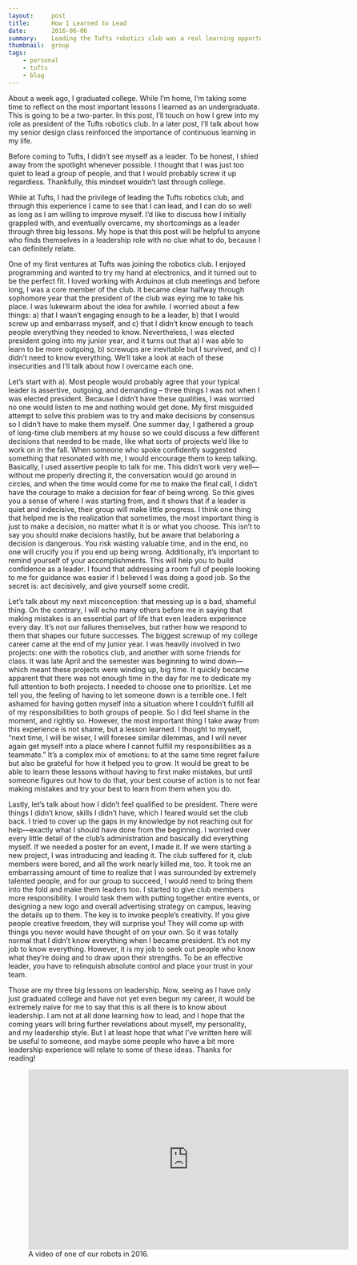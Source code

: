 ```yaml
---
layout:     post
title:      How I Learned to Lead
date:       2016-06-06
summary:    Leading the Tufts robotics club was a real learning opportunity. 
thumbnail:  group
tags:
    - personal
    - tufts
    - blog
---
```

About a week ago, I graduated college. While I’m home, I’m taking some time to reflect on the most important lessons I learned as an undergraduate. This is going to be a two-parter. In this post, I’ll touch on how I grew into my role as president of the Tufts robotics club. In a later post, I’ll talk about how my senior design class reinforced the importance of continuous learning in my life.

Before coming to Tufts, I didn’t see myself as a leader. To be honest, I shied away from the spotlight whenever possible. I thought that I was just too quiet to lead a group of people, and that I would probably screw it up regardless. Thankfully, this mindset wouldn’t last through college.

While at Tufts, I had the privilege of leading the Tufts robotics club, and through this experience I came to see that I can lead, and I can do so well as long as I am willing to improve myself. I’d like to discuss how I initially grappled with, and eventually overcame, my shortcomings as a leader through three big lessons. My hope is that this post will be helpful to anyone who finds themselves in a leadership role with no clue what to do, because  I can definitely relate.

One of my first ventures at Tufts was  joining the robotics club. I enjoyed programming and wanted to try my hand at electronics, and it turned out to be the perfect fit. I loved working with Arduinos at club meetings and before long, I was a core member of the club. It became clear halfway through sophomore year that the president of the club was eying me to take his place. I was lukewarm about the idea for awhile. I worried about a few things: a) that I wasn’t engaging enough to be a
leader, b) that I would screw up and embarrass myself, and c) that I didn’t know enough to teach people everything they needed to know. Nevertheless, I was elected president going into my junior year, and it turns out that a) I was able to learn to be more outgoing, b) screwups are inevitable but I survived, and c) I didn’t need to know everything. We’ll take a look at each of these insecurities and I’ll talk about how I overcame each one.

Let’s start with a). Most people would probably agree that your typical leader is assertive, outgoing, and demanding – three things I was not when I was elected president. Because I didn’t have these qualities, I was worried no one would listen to me and nothing would get done. My first misguided attempt to solve this problem was to try and make decisions by consensus so I didn’t have to make them myself. One summer day, I gathered a group of long-time club members at my house so we could
discuss a few different decisions that needed to be made, like what sorts of projects we’d like to work on in the fall. When someone who spoke confidently suggested something that resonated with me, I would encourage them to keep talking. Basically, I used assertive people to talk for me. This didn’t work very well—without me properly directing it, the conversation would go around in circles, and when the time would come for me to make the final call, I didn’t have the courage to
make a decision for fear of being wrong. So this gives you a sense of where I was starting from, and it shows that if a leader is quiet and indecisive, their group will make little progress. I think one thing that helped me is the realization that sometimes, the most important thing is just to make a decision, no matter what it is or what you choose. This isn’t to say you should make decisions hastily, but be aware that belaboring a decision is dangerous. You risk wasting valuable
time, and in the end, no one will crucify you if you end up being wrong. Additionally, it’s important to remind yourself of your accomplishments. This will help you to build confidence as a leader. I found that addressing a room full of people looking to me for guidance was easier if I believed I was doing a good job. So the secret is: act decisively, and give yourself some credit.

Let’s talk about my next misconception: that messing up is a bad, shameful thing. On the contrary, I will echo many others before me in saying that making mistakes is an essential part of life that even leaders experience every day. It’s not our failures themselves, but rather how we respond to them that shapes our future successes. The biggest screwup of my college career came at the end of my junior year. I was heavily involved in two projects: one with the robotics club, and
another with some friends for class. It was late April and the semester was beginning to wind down—which meant these projects were winding up, big time. It quickly became apparent that there was not enough time in the day for me to dedicate my full attention to both projects. I needed to choose one to prioritize. Let me tell you, the feeling of having to let someone down is a terrible one. I felt ashamed for having gotten myself into a situation where I couldn’t fulfill all of my
responsibilities to both groups of people. So I did feel shame in the moment, and rightly so. However, the most important thing I take away from this experience is not shame, but a lesson learned. I thought to myself, “next time, I will be wiser, I will foresee similar dilemmas, and I will never again get myself into a place where I cannot fulfill my responsibilities as a teammate.” It’s a complex mix of emotions: to at the same time regret failure but also be grateful for how it helped
you to grow. It would be great to be able to learn these lessons without having to first make mistakes, but until someone figures out how to do that, your best course of action is to not fear making mistakes and try your best to learn from them when you do.

Lastly, let’s talk about how I didn’t feel qualified to be president. There were things I didn’t know, skills I didn’t have, which I feared would set the club back. I tried to cover up the gaps in my knowledge by not reaching out for help—exactly what I should have done from the beginning. I worried over every little detail of the club’s administration and basically did everything myself. If we needed a poster for an event, I made it. If we were starting a new project, I was introducing and
leading it. The club suffered for it, club members were bored, and all the work nearly killed me, too. It took me an embarrassing amount of time to realize that I was surrounded by extremely talented people, and for our group to succeed, I would need to bring them into the fold and make them leaders too. I started to give club members more responsibility. I would task them with putting together entire events, or designing a new logo and overall advertising strategy on campus, leaving
the details up to them. The key is to invoke people’s creativity. If you give people creative freedom, they will surprise you! They will come up with things you never would have thought of on your own. So it was totally normal that I didn’t know everything when I became president. It’s not my job to know everything. However, it is my job to seek out people who know what they’re doing and to draw upon their strengths. To be an effective leader, you have to relinquish absolute control and
place your trust in your team.

Those are my three big lessons on leadership. Now, seeing as I have only just graduated college and have not yet even begun my career, it would be extremely naive for me to say that this is all there is to know about leadership. I am not at all done learning how to lead, and I hope that the coming years will bring further revelations about myself, my personality, and my leadership style. But I at least hope that what I’ve written here will be useful to someone, and
maybe some people who have a bit more leadership experience will relate to some of these ideas. Thanks for reading!

<figure>
	<iframe width="640" height="360" src="https://www.youtube.com/embed/HwJ5wNpeIzc" frameborder="0" allowfullscreen></iframe>
	<figcaption>A video of one of our robots in 2016.</figcaption>
</figure>
